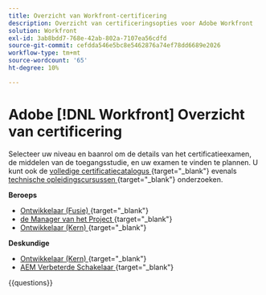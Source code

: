 ```yaml
---
title: Overzicht van Workfront-certificering
description: Overzicht van certificeringsopties voor Adobe Workfront
solution: Workfront
exl-id: 3ab8bdd7-768e-42ab-802a-7107ea56cdfd
source-git-commit: cefdda546e5bc8e5462876a74ef78dd6689e2026
workflow-type: tm+mt
source-wordcount: '65'
ht-degree: 10%

---
```


# Adobe [!DNL Workfront] Overzicht van certificering

Selecteer uw niveau en baanrol om de details van het certificatieexamen, de middelen van de toegangsstudie, en uw examen te vinden te plannen. U kunt ook de [ volledige certificatiecatalogus ](https://certification.adobe.com/certifications){target="_blank"}  evenals [ technische opleidingscursussen ](https://certification.adobe.com/courses/?/courses){target="_blank"}  onderzoeken.

**Beroeps**

* [ Ontwikkelaar (Fusie) ](https://certification.adobe.com/certification/fusion-developer-professional){target="_blank"}  <!--AD0-E902-->
* [ de Manager van het Project ](https://certification.adobe.com/certification/project-manager-professional){target="_blank"}  <!--AD0-E903-->
* [ Ontwikkelaar (Kern) ](https://certification.adobe.com/certification/core-developer-professional){target="_blank"}  <!--AD0-E908-->

**Deskundige**

* [ Ontwikkelaar (Kern) ](https://certification.adobe.com/certification/core-developer-expert){target="_blank"}  <!--AD0-E907-->
* [ AEM Verbeterde Schakelaar ](https://certification.adobe.com/certification/experience-manager-enhanced-connector-expert){target="_blank"}  <!--AD0-E906-->

{{questions}}

